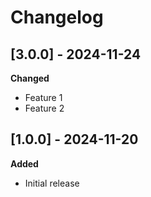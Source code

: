 # Changelog

## [3.0.0] - 2024-11-24
**Changed**
- Feature 1
- Feature 2

## [1.0.0] - 2024-11-20
**Added**
- Initial release
